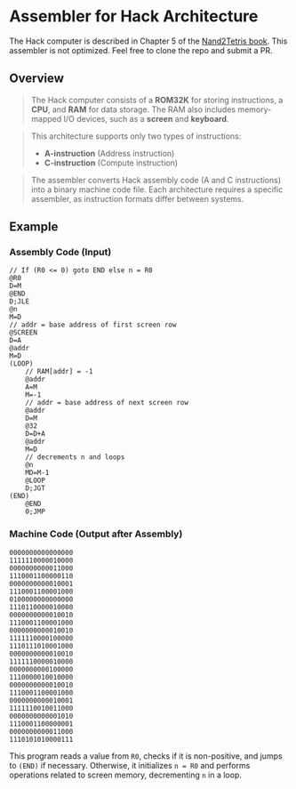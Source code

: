# Assembler for Hack Architecture

The Hack computer is described in Chapter 5 of the [Nand2Tetris book](https://github.com/jherskow/nand2tetris/blob/master/nand2tetris%20BOOK.pdf). This assembler is not optimized. Feel free to clone the repo and submit a PR.

## Overview

> The Hack computer consists of a **ROM32K** for storing instructions, a **CPU**, and **RAM** for data storage. The RAM also includes memory-mapped I/O devices, such as a **screen** and **keyboard**.

> This architecture supports only two types of instructions:
> - **A-instruction** (Address instruction)
> - **C-instruction** (Compute instruction)

> The assembler converts Hack assembly code (A and C instructions) into a binary machine code file. Each architecture requires a specific assembler, as instruction formats differ between systems.

## Example

### Assembly Code (Input)

```assembly
// If (R0 <= 0) goto END else n = R0
@R0
D=M
@END
D;JLE 
@n
M=D
// addr = base address of first screen row
@SCREEN
D=A
@addr
M=D
(LOOP)
    // RAM[addr] = -1
    @addr
    A=M
    M=-1
    // addr = base address of next screen row
    @addr
    D=M
    @32
    D=D+A
    @addr
    M=D
    // decrements n and loops
    @n
    MD=M-1
    @LOOP
    D;JGT
(END)
    @END
    0;JMP
```

### Machine Code (Output after Assembly)

```
0000000000000000
1111110000010000
0000000000011000
1110001100000110
0000000000010001
1110001100001000
0100000000000000
1110110000010000
0000000000010010
1110001100001000
0000000000010010
1111110000100000
1110111010001000
0000000000010010
1111110000010000
0000000000100000
1110000010010000
0000000000010010
1110001100001000
0000000000010001
1111110010011000
0000000000001010
1110001100000001
0000000000011000
1110101010000111
```

This program reads a value from `R0`, checks if it is non-positive, and jumps to `(END)` if necessary. Otherwise, it initializes `n = R0` and performs operations related to screen memory, decrementing `n` in a loop.
